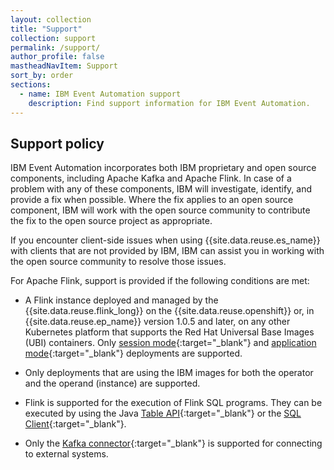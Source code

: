 ```yaml
---
layout: collection
title: "Support"
collection: support
permalink: /support/
author_profile: false
mastheadNavItem: Support
sort_by: order
sections:
  - name: IBM Event Automation support
    description: Find support information for IBM Event Automation.
---
```


## Support policy

IBM Event Automation incorporates both IBM proprietary and open source components, including Apache Kafka and Apache Flink. In case of a problem with any of these components, IBM will investigate, identify, and provide a fix when possible. Where the fix applies to an open source component, IBM will work with the open source community to contribute the fix to the open source project as appropriate.

If you encounter client-side issues when using {{site.data.reuse.es_name}} with clients that are not provided by IBM, IBM can assist you in working with the open source community to resolve those issues.

For Apache Flink, support is provided if the following conditions are met:

- A Flink instance deployed and managed by the {{site.data.reuse.flink_long}} on the {{site.data.reuse.openshift}} or, in {{site.data.reuse.ep_name}} version 1.0.5 and later, on any other Kubernetes platform that supports the Red Hat Universal Base Images (UBI) containers. Only [session mode](https://nightlies.apache.org/flink/flink-docs-release-1.18/docs/deployment/overview/#session-mode){:target="_blank"} and [application mode](https://nightlies.apache.org/flink/flink-docs-release-1.18/docs/deployment/overview/#application-mode){:target="_blank"} deployments are supported.

- Only deployments that are using the IBM images for both the operator and the operand (instance) are supported.
- Flink is supported for the execution of Flink SQL programs. They can be executed by using the Java [Table API](https://nightlies.apache.org/flink/flink-docs-release-1.18/docs/dev/table/tableapi/){:target="_blank"} or the [SQL Client](https://nightlies.apache.org/flink/flink-docs-release-1.18/docs/dev/table/sqlclient/){:target="_blank"}.
- Only the [Kafka connector](https://nightlies.apache.org/flink/flink-docs-release-1.18/docs/connectors/table/kafka/){:target="_blank"} is supported for connecting to external systems.
